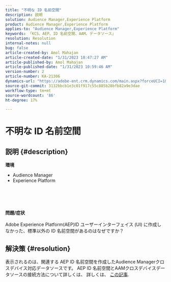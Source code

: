 ```yaml
---
title: "不明な ID 名前空間"
description: 説明
solution: Audience Manager,Experience Platform
product: Audience Manager,Experience Platform
applies-to: "Audience Manager,Experience Platform"
keywords: 「KCS、AEP、ID 名前空間、AAM、データソース」
resolution: Resolution
internal-notes: null
bug: false
article-created-by: Amol Mahajan
article-created-date: "1/31/2023 10:47:27 AM"
article-published-by: Amol Mahajan
article-published-date: "1/31/2023 10:59:46 AM"
version-number: 2
article-number: KA-21306
dynamics-url: "https://adobe-ent.crm.dynamics.com/main.aspx?forceUCI=1&pagetype=entityrecord&etn=knowledgearticle&id=2cb183a4-54a1-ed11-aad1-6045bd0067ea"
source-git-commit: 3132bbcb1e3c01f917c55c885b28bfb82a9e3dae
workflow-type: tm+mt
source-wordcount: '86'
ht-degree: 17%

---
```


# 不明な ID 名前空間

## 説明 {#description}

<b>環境</b>
- Audience Manager
- Experience Platform

<br><br> <br><br><b>問題/症状</b><br><br>Adobe Experience Platform(AEP)ID ユーザーインターフェイス (UI) に作成しなかった、標準以外の ID 名前空間があるのはなぜですか？<br>

## 解決策 {#resolution}


表示されるのは、関連する AEP ID 名前空間を作成したAudience Managerクロスデバイス対応データソースです。 AEP ID 名前空間とAAMクロスデバイスデータソースの接続方法について詳しくは、 詳しくは、 [この記事](https://experienceleague.adobe.com/docs/experience-cloud-kcs/kbarticles/KA-21305.html?lang=ja).

